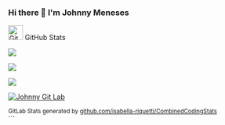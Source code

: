 ### Hi there 👋 I'm Johnny Meneses

<!--
**johnnymeneses/johnnymeneses** is a ✨ _special_ ✨ repository because its `README.md` (this file) appears on your GitHub profile.

Here are some ideas to get you started:

- 🔭 I’m currently working on ...
- 🌱 I’m currently learning Kotlin
- 👯 I’m looking to collaborate on ...
- 🤔 I’m looking for help with ...
- 💬 Ask me about ...
- 📫 How to reach me: ...
- 😄 Pronouns: ...
- ⚡ Fun fact: ...
-->


<img src="https://media.giphy.com/media/8UHRm5oY4k4FDxq5QG/giphy.gif" width="30px" alt="GitHub-Status"/> GitHub Stats

<p align="left"><img src="https://github-readme-stats.vercel.app/api/top-langs/?username=johnnymeneses&layout=compact&theme=neon-palenight&lang_count=10" /></p>
<p align="left"><img src="https://github-readme-stats.vercel.app/api?username=johnnymeneses&count_private=true&theme=neon-palenight&show_icons=true" /></p>
<p align="left"><img src="https://github-readme-streak-stats.herokuapp.com?user=johnnymeneses&theme=neon-palenight&hide_border=true" /></p>




[![Johnny Git Lab](https://combinedcodingstats.azurewebsites.net/gitlab/johnnymeneses?platform=github&theme=dark)](https://github.com/johnnymeneses)



<sub>
	GitLab Stats generated by <a href="https://github.com/isabella-riquetti/CombinedCodingStats">github.com/isabella-riquetti/CombinedCodingStats</a><br>
</sub>
```
